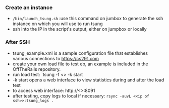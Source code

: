 ### Create an instance
* `/bin/launch_tsung.sh` :use this command on jumbox to generate the ssh instance on which you will use to run tsung
* ssh into the IP in the script's output, either on jumpbox or locally

### After SSH
* tsung_example.xml is a sample configuration file that establishes various connections to https://cs291.com
* create your own load file to test eb, an example is included in the OffTheRails repository.
* run load test: `tsung -f <<path to configuration file>> -k start
 * -k start opens a web interface to view statistics during and after the load test
 * to access web interface: http://<<ip of ssh>>:8091
* after testing, copy logs to local if necessary: `rsync -auvL <<ip of ssh>>:tsung_logs .`

